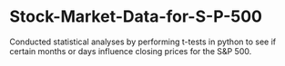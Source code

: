 # Stock-Market-Data-for-S-P-500
Conducted statistical analyses by performing t-tests in python to see if certain months or days influence closing prices for the S&amp;P 500.
